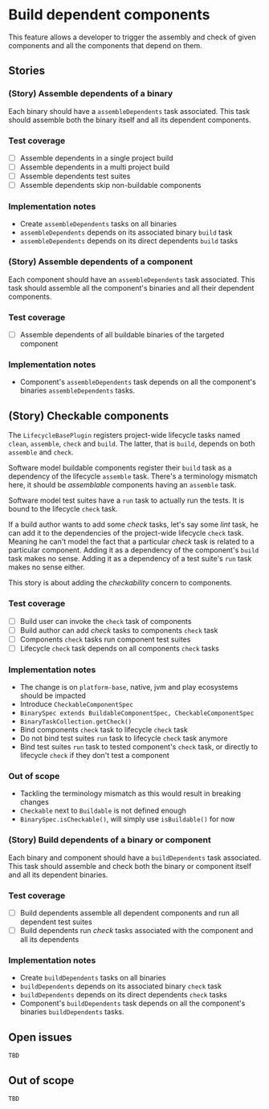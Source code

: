 # Build dependent components

This feature allows a developer to trigger the assembly and check of given components and all the components that depend on them.


## Stories

### (Story) Assemble dependents of a binary

Each binary should have a `assembleDependents` task associated.
This task should assemble both the binary itself and all its dependent components.

### Test coverage

- [ ] Assemble dependents in a single project build
- [ ] Assemble dependents in a multi project build
- [ ] Assemble dependents test suites
- [ ] Assemble dependents skip non-buildable components

### Implementation notes

- Create `assembleDependents` tasks on all binaries
- `assembleDependents` depends on its associated binary `build` task
- `assembleDependents` depends on its direct dependents `build` tasks


### (Story) Assemble dependents of a component

Each component should have an `assembleDependents`  task associated.
This task should assemble all the component's binaries and all their dependent components.

### Test coverage

- [ ] Assemble dependents of all buildable binaries of the targeted component

### Implementation notes

- Component's `assembleDependents` task depends on all the component's binaries `assembleDependents` tasks.


## (Story) Checkable components

The `LifecycleBasePlugin` registers project-wide lifecycle tasks named `clean`, `assemble`, `check` and `build`. The latter, that is `build`, depends on both `assemble` and `check`.

Software model buildable components register their `build` task as a dependency of the lifecycle `assemble` task. 
There's a terminology mismatch here, it should be *assemblable* components having an `assemble` task.

Software model test suites have a `run` task to actually run the tests. It is bound to the lifecycle `check` task.

If a build author wants to add some *check* tasks, let's say some *lint* task, he can add it to the dependencies of the project-wide lifecycle `check` task.
Meaning he can't model the fact that a particular *check* task is related to a particular component.
Adding it as a dependency of the component's `build` task makes no sense.
Adding it as a dependency of a test suite's `run` task makes no sense either.

This story is about adding the *checkability* concern to components.

### Test coverage

- [ ] Build user can invoke the `check` task of components
- [ ] Build author can add *check* tasks to components `check` task
- [ ] Components `check` tasks run component test suites
- [ ] Lifecycle `check` task depends on all components `check` tasks

### Implementation notes

- The change is on `platform-base`, native, jvm and play ecosystems should be impacted
- Introduce `CheckableComponentSpec`
- `BinarySpec extends BuildableComponentSpec, CheckableComponentSpec`
- `BinaryTaskCollection.getCheck()`
- Bind components `check` task to lifecycle `check` task
- Do not bind test suites `run` task to lifecycle `check` task anymore
- Bind test suites `run` task to tested component's `check` task, or directly to lifecycle `check` if they don't test a component

### Out of scope

- Tackling the terminology mismatch as this would result in breaking changes
- `Checkable` next to `Buildable` is not defined enough 
- `BinarySpec.isCheckable()`, will simply use `isBuildable()` for now


### (Story) Build dependents of a binary or component

Each binary and component should have a `buildDependents` task associated.
This task should assemble and check both the binary or component itself and all its dependent binaries.

### Test coverage

- [ ] Build dependents assemble all dependent components and run all dependent test suites
- [ ] Build dependents run *check* tasks associated with the component and all its dependents

### Implementation notes

- Create `buildDependents` tasks on all binaries
- `buildDependents` depends on its associated binary `check` task
- `buildDependents` depends on its direct dependents `check` tasks
- Component's `buildDependents` task depends on all the component's binaries `buildDependents` tasks.


## Open issues

`TBD`


## Out of scope

`TBD`
